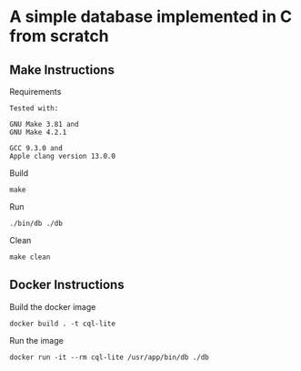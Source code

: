 # A simple database implemented in C from scratch

## Make Instructions

Requirements

```
Tested with:

GNU Make 3.81 and
GNU Make 4.2.1

GCC 9.3.0 and
Apple clang version 13.0.0
```

Build

```
make
```

Run

```
./bin/db ./db
```

Clean

```
make clean
```

## Docker Instructions

Build the docker image

```
docker build . -t cql-lite
```

Run the image

```
docker run -it --rm cql-lite /usr/app/bin/db ./db
```
